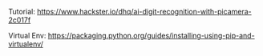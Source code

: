 Tutorial: https://www.hackster.io/dhq/ai-digit-recognition-with-picamera-2c017f 

Virtual Env: https://packaging.python.org/guides/installing-using-pip-and-virtualenv/

